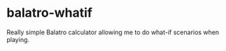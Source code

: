 # balatro-whatif
Really simple Balatro calculator allowing me to do what-if scenarios when playing.
